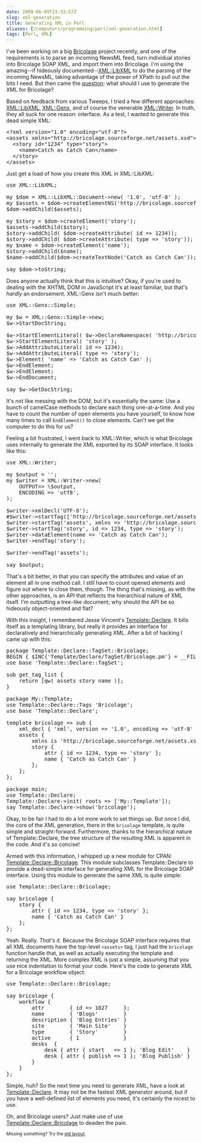 ```yaml
--- 
date: 2009-06-09T23:33:57Z
slug: xml-generation
title: Generating XML in Perl
aliases: [/computers/programming/perl/xml-generation.html]
tags: [Perl, XML]
---
```


<p>I've been working on a big <a href="http://www.bricolagecms.org/" title="Bricolage content management and publishing system">Bricolage</a>
project recently, and one of the requirements is to parse an incoming NewsML
feed, turn individual stories into Bricolage SOAP XML, and import them into
Bricolage. I'm using the amazing--if hideously
documented--<a href="http://search.cpan.org/perldoc?XML::LibXML" title="XML::LibXML on CPAN">XML::LibXML</a> to do the parsing of the incoming
NewsML, taking advantage of the power of XPath to pull out the bits I need.
But then came the <a href="http://twitter.com/Theory/status/2085796847" title="My Twery">question</a>: what should I use to generate the XML for
Bricolage?</p>

<p>Based on feedback from various Tweeps, I tried a few different approaches:
<a href="http://search.cpan.org/perldoc?XML::LibXML" title="XML::LibXML on CPAN">XML::LibXML</a>,
<a href="http://search.cpan.org/perldoc?XML::Genx" title="XML::Genx on CPAN">XML::Genx</a>, and of course the
venerable <a href="http://search.cpan.org/perldoc?XML::Writer" title="XML::Writer on CPAN">XML::Writer</a>. In truth, they all suck for one
reason: interface. As a test, I wanted to generate this dead simple
XML:</p>

<pre>
&lt;?xml version=&quot;1.0&quot; encoding=&quot;utf-8&quot;?&gt;
&lt;assets xmlns=&quot;http://bricolage.sourceforge.net/assets.xsd&quot;&gt;
  &lt;story id=&quot;1234&quot; type=&quot;story&quot;&gt;
    &lt;name&gt;Catch as Catch Can&lt;/name&gt;
  &lt;/story&gt;
&lt;/assets&gt;
</pre>

<p>Just get a load of how you create this XML in XML::LibXML:</p>

<pre>
use XML::LibXML;

my $dom = XML::LibXML::Document-&gt;new( &#x0027;1.0&#x0027;, &#x0027;utf-8&#x0027; );
my $assets = $dom-&gt;createElementNS(&#x0027;http://bricolage.sourceforge.net/assets.xsd&#x0027;, &#x0027;assets&#x0027;);
$dom-&gt;addChild($assets);

my $story = $dom-&gt;createElement(&#x0027;story&#x0027;);
$assets-&gt;addChild($story);
$story-&gt;addChild( $dom-&gt;createAttribute( id =&gt; 1234));
$story-&gt;addChild( $dom-&gt;createAttribute( type =&gt; &#x0027;story&#x0027;));
my $name = $dom-&gt;createElement(&#x0027;name&#x0027;);
$story-&gt;addChild($name);
$name-&gt;addChild($dom-&gt;createTextNode(&#x0027;Catch as Catch Can&#x0027;));

say $dom-&gt;toString;
</pre>

<p>Does anyone actually think that this is intuitive? Okay, if you're used to
dealing with the XHTML DOM in JavaScript it's at least familiar, but
that's <em>hardly</em> an endorsement. XML::Genx isn't much better:</p>

<pre>
use XML::Genx::Simple;

my $w = XML::Genx::Simple-&gt;new;
$w-&gt;StartDocString;

$w-&gt;StartElementLiteral( $w-&gt;DeclareNamespace( &#x0027;http://bricolage.sourceforge.net/assets.xsd&#x0027;, &#x0027;&#x0027;), &#x0027;assets&#x0027; );
$w-&gt;StartElementLiteral( &#x0027;story&#x0027; );
$w-&gt;AddAttributeLiteral( id =&gt; 1234);
$w-&gt;AddAttributeLiteral( type =&gt; &#x0027;story&#x0027;);
$w-&gt;Element( &#x0027;name&#x0027; =&gt; &#x0027;Catch as Catch Can&#x0027; );
$w-&gt;EndElement;
$w-&gt;EndElement;
$w-&gt;EndDocument;

say $w-&gt;GetDocString;
</pre>

<p>It's not like messing with the DOM, but it's essentially the same: Use a
bunch of camelCase methods to declare each thing one-at-a-time. And you have
to count the number of open elements you have yourself, to know how many times
to call <code>EndElement()</code> to close elements. Can't we get the computer
to do this for us?</p>

<p>Feeling a bit frustrated, I went back to XML::Writer, which is what
Bricolage uses internally to generate the XML exported by its SOAP interface.
It looks like this:</p>

<pre>
use XML::Writer;

my $output = &#x0027;&#x0027;;
my $writer = XML::Writer-&gt;new(
    OUTPUT=&gt; \$output,
    ENCODING =&gt; &#x0027;utf8&#x0027;,
);

$writer-&gt;xmlDecl(&#x0027;UTF-8&#x0027;);
#$writer-&gt;startTag([&#x0027;http://bricolage.sourceforge.net/assets.xsd&#x0027;, &#x0027;stories&#x0027;]);
$writer-&gt;startTag(&#x0027;assets&#x0027;, xmlns =&gt; &#x0027;http://bricolage.sourceforge.net/assets.xsd&#x0027;);
$writer-&gt;startTag(&#x0027;story&#x0027;, id =&gt; 1234, type =&gt; &#x0027;story&#x0027;);
$writer-&gt;dataElement(name =&gt; &#x0027;Catch as Catch Can&#x0027;);
$writer-&gt;endTag(&#x0027;story&#x0027;);

$writer-&gt;endTag(&#x0027;assets&#x0027;);

say $output;
</pre>

<p>That's a bit better, in that you can specify the attributes and value of an
element all in one method call. I still have to count opened elements and
figure out where to close them, though. The thing that's missing, as with the
other approaches, is an API that reflects the hierarchical nature of XML
itself. I'm outputting a tree-like document; why should the API be so
hideously object-oriented and flat?</p>

<p>With this insight, I remembered Jesse
Vincent's <a href="http://search.cpan.org/perldoc?Template::Declare" title="Template::Declare on CPAN">Template::Declare</a>. It bills itself as a
templating library, but really it provides an interface for declaratively and
hierarchically generating XML. After a bit of hacking I came up with this:</p>

<pre>
package Template::Declare::TagSet::Bricolage;
BEGIN { $INC{&#x0027;Template/Declare/TagSet/Bricolage.pm&#x0027;} = __FILE__; }
use base &#x0027;Template::Declare::TagSet&#x0027;;

sub get_tag_list {
    return [qw( assets story name )];
}

package My::Template;
use Template::Declare::Tags &#x0027;Bricolage&#x0027;;
use base &#x0027;Template::Declare&#x0027;;

template bricolage =&gt; sub {
    xml_decl { &#x0027;xml&#x0027;, version =&gt; &#x0027;1.0&#x0027;, encoding =&gt; &#x0027;utf-8&#x0027; };
    assets {
        xmlns is &#x0027;http://bricolage.sourceforge.net/assets.xsd&#x0027;;
        story {
            attr { id =&gt; 1234, type =&gt; &#x0027;story&#x0027; };
            name { &#x0027;Catch as Catch Can&#x0027; }
        };
    };
};

package main;
use Template::Declare;
Template::Declare-&gt;init( roots =&gt; [&#x0027;My::Template&#x0027;]);
say Template::Declare-&gt;show(&#x0027;bricolage&#x0027;);
</pre>

<p>Okay, to be fair I had to do a lot more work to set things up. But once I
did, the core of the XML generation, there in the <code>bricolage</code>
template, is quite simple and straight-forward. Furthermore, thanks to the
hierarchical nature of Template::Declare, the tree structure of the resulting
XML is apparent in the code. And it's so concise!</p>

<p>Armed with this information, I whipped up a new module for CPAN:
<a href="http://search.cpan.org/perldoc?Template::Declare::Bricolage" title="Template::Declare::Bricolage on CPAN">Template::Declare::Bricolage</a>.
This module subclasses Template::Declare to provide a dead-simple interface
for generating XML for the Bricolage SOAP interface. Using this module to
generate the same XML is quite simple:</p>

<pre>
use Template::Declare::Bricolage;

say bricolage {
    story {
        attr { id =&gt; 1234, type =&gt; &#x0027;story&#x0027; };
        name { &#x0027;Catch as Catch Can&#x0027; }
    };
};
</pre>

<p>Yeah. Really. <em>That's it.</em> Because the Bricolage SOAP interface
requires that all XML documents have the top-level <code>&lt;assets&gt;</code>
tag, I just had the <code>bricolage</code> function handle that, as well as
actually executing the template and returning the XML. More complex XML is
just a simple, assuming that you use nice indentation to format your code.
Here's the code to generate XML for a Bricolage workflow object:</p>

<pre>
use Template::Declare::Bricolage;

say bricolage {
    workflow {
        attr        { id =&gt; 1027     };
        name        { &#x0027;Blogs&#x0027;        }
        description { &#x0027;Blog Entries&#x0027; }
        site        { &#x0027;Main Site&#x0027;    }
        type        { &#x0027;Story&#x0027;        }
        active      { 1              }
        desks  {
            desk { attr { start   =&gt; 1 }; &#x0027;Blog Edit&#x0027;    }
            desk { attr { publish =&gt; 1 }; &#x0027;Blog Publish&#x0027; }
        }
    }
};
</pre>

<p>Simple, huh? So the next time you need to generate XML, have a look at
<a href="http://search.cpan.org/perldoc?Template::Declare" title="Template::Declare on CPAN">Template::Declare</a>. It may not be the
fastest XML generator around, but if you have a well-defined list of
elements you need, it's certainly the nicest to use.</p>

<p>Oh, and Bricolage users? Just make use of
use <a href="http://search.cpan.org/perldoc?Template::Declare::Bricolage" title="Template::Declare::Bricolage on CPAN">Template::Declare::Bricolage</a>
to deaden the pain.</p>

<p class="past"><small>Missing something? Try the <a rel="nofollow" href="http://past.justatheory.com/computers/programming/perl/xml-generation.html">old layout</a>.</small></p>



